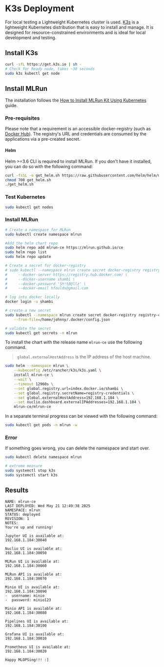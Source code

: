 # K3s Deployment

For local testing a Lightweight Kubernetes cluster is used. [K3s](https://k3s.io/) is a lightweight Kubernetes distribution that is easy to install and manage. It is designed for resource-constrained environments and is ideal for local development and testing.

## Install K3s

```bash
curl -sfL https://get.k3s.io | sh - 
# Check for Ready node, takes ~30 seconds 
sudo k3s kubectl get node 
```

## Install MLRun

The installation follows the [How to Install MLRun Kit Using Kubernetes](https://www.youtube.com/watch?v=Z6mTw7_n8iE) guide.

### Pre-requisites

Please note that a requirement is an accessible docker-registry (such as [Docker Hub](https://docs.docker.com/accounts/create-account/)). The registry's URL and credentials are consumed by the applications via a pre-created secret.

#### Helm

Helm >=3.6 CLI is required to install MLRun. If you don't have it installed, you can do so with the following command:

```bash
curl -fsSL -o get_helm.sh https://raw.githubusercontent.com/helm/helm/main/scripts/get-helm-3
chmod 700 get_helm.sh
./get_helm.sh
```


### Test Kubernetes

```bash
sudo kubectl get nodes
```

### Install MLRun

```bash
# Create a namespace for MLRun
sudo kubectl create namespace mlrun

#Add the helm chart repo
sudo helm repo add mlrun-ce https://mlrun.github.io/ce
sudo helm repo list
sudo helm repo update
```

```bash
# Create a secret for docker-registry
# sudo kubectl --namespace mlrun create secret docker-registry registry-credentials \
#     --docker-server https://registry.hub.docker.com/ \
#     --docker-username shambi \
#     --docker-password 'Sh!tB@llz' \
#     --docker-email hfoulds@gmail.com

# log into docker locally
docker login -u shambi

# create a new secret
sudo kubectl --namespace mlrun create secret docker-registry registry-credentials \
    --from-file=/home/johnny/.docker/config.json

# validate the secret
sudo kubectl get secrets -n mlrun
```

To install the chart with the release name `mlrun-ce` use the following command.
> `global.externalHostAddress` is the IP address of the host machine.

```bash
sudo helm --namespace mlrun \
    --kubeconfig /etc/rancher/k3s/k3s.yaml \
    install mlrun-ce \
    --wait \
    --timeout 12960s \
    --set global.registry.url=index.docker.io/shambi \
    --set global.registry.secretName=registry-credentials \
    --set global.externalHostAddress=192.168.1.184 \
    --set nuclio.dashboard.externalIPAddresses=192.168.1.184 \
    mlrun-ce/mlrun-ce
```

In a separate terminal progress can be viewed with the following command:

```bash
sudo kubectl get pods -n mlrun -w
``` 

### Error

If something goes wrong, you can delete the namespace and start over.

```bash
sudo kubectl delete namespace mlrun

# extreme measure
sudo systemctl stop k3s
sudo systemctl start k3s
```

## Results

```
NAME: mlrun-ce
LAST DEPLOYED: Wed May 21 12:49:38 2025
NAMESPACE: mlrun
STATUS: deployed
REVISION: 1
NOTES:
You're up and running!

Jupyter UI is available at:
192.168.1.184:30040

Nuclio UI is available at:
192.168.1.184:30050

MLRun UI is available at:
192.168.1.184:30060

MLRun API is available at:
192.168.1.184:30070

Minio UI is available at:
192.168.1.184:30090
-  username: minio
-  password: minio123

Minio API is available at:
192.168.1.184:30080

Pipelines UI is available at:
192.168.1.184:30100

Grafana UI is available at:
192.168.1.184:30010

Prometheus UI is available at:
192.168.1.184:30020

Happy MLOPSing!!! :]
```